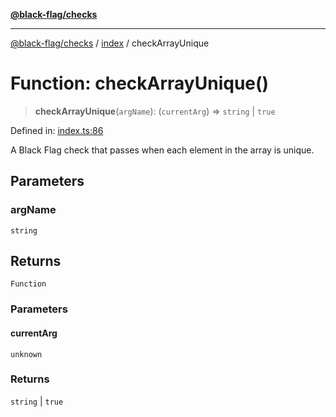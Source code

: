 [**@black-flag/checks**](../../README.md)

***

[@black-flag/checks](../../README.md) / [index](../README.md) / checkArrayUnique

# Function: checkArrayUnique()

> **checkArrayUnique**(`argName`): (`currentArg`) => `string` \| `true`

Defined in: [index.ts:86](https://github.com/Xunnamius/black-flag/blob/bc64a92f4302e312577a2a00ecb868adb8aa2354/packages/checks/src/index.ts#L86)

A Black Flag check that passes when each element in the array is unique.

## Parameters

### argName

`string`

## Returns

`Function`

### Parameters

#### currentArg

`unknown`

### Returns

`string` \| `true`
